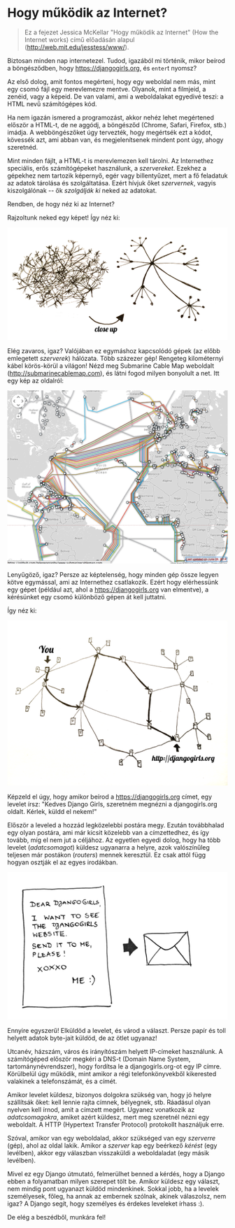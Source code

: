 # Hogy működik az Internet?

> Ez a fejezet Jessica McKellar "Hogy működik az Internet" (How the Internet works) című előadásán alapul (http://web.mit.edu/jesstess/www/).

Biztosan minden nap internetezel. Tudod, igazából mi történik, mikor beírod a böngésződben, hogy https://djangogirls.org, és `enter`t nyomsz?

Az első dolog, amit fontos megérteni, hogy egy weboldal nem más, mint egy csomó fájl egy merevlemezre mentve. Olyanok, mint a filmjeid, a zenéid, vagy a képeid. De van valami, ami a weboldalakat egyedivé teszi: a HTML nevű számítógépes kód.

Ha nem igazán ismered a programozást, akkor nehéz lehet megértened először a HTML-t, de ne aggódj, a böngésződ (Chrome, Safari, Firefox, stb.) imádja. A webböngészőket úgy tervezték, hogy megértsék ezt a kódot, kövessék azt, ami abban van, és megjelenítsenek mindent pont úgy, ahogy szeretnéd.

Mint minden fájlt, a HTML-t is merevlemezen kell tárolni. Az Internethez speciális, erős számítógépeket használunk, a *szervereket*. Ezekhez a gépekhez nem tartozik képernyő, egér vagy billentyűzet, mert a fő feladatuk az adatok tárolása és szolgáltatása. Ezért hívjuk őket *szervernek*, vagyis kiszolgálónak -- ők *szolgálják ki* neked az adatokat.

Rendben, de hogy néz ki az Internet?

Rajzoltunk neked egy képet! Így néz ki:

![1.1 ábra][1]

 [1]: images/internet_1.png

Elég zavaros, igaz? Valójában ez egymáshoz kapcsolódó gépek (az előbb emlegetett *szerverek*) hálózata. Több százezer gép! Rengeteg kilométernyi kábel körös-körül a világon! Nézd meg Submarine Cable Map weboldalt (http://submarinecablemap.com), és látni fogod milyen bonyolult a net. Itt egy kép az oldalról:

![1.2 ábra][2]

 [2]: images/internet_3.png

Lenyűgöző, igaz? Persze az képtelenség, hogy minden gép össze legyen kötve egymással, ami az Internethez csatlakozik. Ezért hogy elérhessünk egy gépet (például azt, ahol a https://djangogirls.org van elmentve), a kérésünket egy csomó különböző gépen át kell juttatni.

Így néz ki:

![1.3 ábra][3]

 [3]: images/internet_2.png

Képzeld el úgy, hogy amikor beírod a https://djangogirls.org címet, egy levelet írsz: "Kedves Django Girls, szeretném megnézni a djangogirls.org oldalt. Kérlek, küldd el nekem!"

Először a leveled a hozzád legközelebbi postára megy. Ezután továbbhalad egy olyan postára, ami már kicsit közelebb van a címzettedhez, és így tovább, míg el nem jut a céljához. Az egyetlen egyedi dolog, hogy ha több levelet (*adatcsomagot*) küldesz ugyanarra a helyre, azok valószínűleg teljesen már postákon (*routers*) mennek keresztül. Ez csak attól függ hogyan osztják el az egyes irodákban.

![1.4 ábra][4]

 [4]: images/internet_4.png

Ennyire egyszerű! Elküldöd a levelet, és várod a választ. Persze papír és toll helyett adatok byte-jait küldöd, de az ötlet ugyanaz!

Utcanév, házszám, város és irányítószám helyett IP-címeket használunk. A számítógéped először megkéri a DNS-t (Domain Name System, tartománynévrendszer), hogy fordítsa le a djangogirls.org-ot egy IP címre. Körülbelül úgy működik, mint amikor a régi telefonkönyvekből kikerested valakinek a telefonszámát, és a címét.

Amikor levelet küldesz, bizonyos dolgokra szükség van, hogy jó helyre szállítsák őket: kell lennie rajta címnek, bélyegnek, stb. Ráadásul olyan nyelven kell írnod, amit a címzett megért. Ugyanez vonatkozik az *adatcsomagokra*, amiket azért küldesz, mert meg szeretnél nézni egy weboldalt. A HTTP (Hypertext Transfer Protocol) protokollt használjuk erre.

Szóval, amikor van egy weboldalad, akkor szükséged van egy *szerverre* (gép), ahol az oldal lakik. Amikor a *szerver* kap egy beérkező *kérést* (egy levélben), akkor egy válaszban visszaküldi a weboldaladat (egy másik levélben).

Mivel ez egy Django útmutató, felmerülhet benned a kérdés, hogy a Django ebben a folyamatban milyen szerepet tölt be. Amikor küldesz egy választ, nem mindig pont ugyanazt küldöd mindenkinek. Sokkal jobb, ha a levelek személyesek, főleg, ha annak az embernek szólnak, akinek válaszolsz, nem igaz? A Django segít, hogy személyes és érdekes leveleket írhass :).

De elég a beszédből, munkára fel!